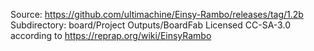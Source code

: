 Source: https://github.com/ultimachine/Einsy-Rambo/releases/tag/1.2b
Subdirectory: board/Project Outputs/BoardFab
Licensed CC-SA-3.0 according to https://reprap.org/wiki/EinsyRambo
